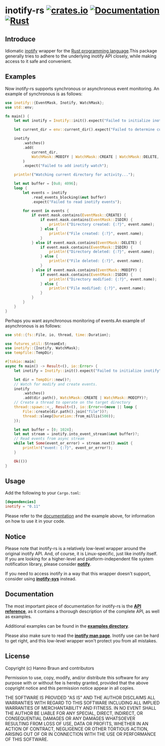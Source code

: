 # inotify-rs [![crates.io](https://img.shields.io/crates/v/inotify.svg)](https://crates.io/crates/inotify) [![Documentation](https://docs.rs/inotify/badge.svg)](https://docs.rs/inotify) [![Rust](https://github.com/hannobraun/inotify-rs/actions/workflows/rust.yml/badge.svg)](https://github.com/hannobraun/inotify-rs/actions/workflows/rust.yml)

## Introduce
Idiomatic [inotify] wrapper for the [Rust programming language].This package generally tries to adhere to the underlying inotify API closely, while making access to it safe and convenient.

## Examples
Now inotify-rs supports synchronous or asynchronous event monitoring.
An example of synchronous is as follows:
```rs
use inotify::{EventMask, Inotify, WatchMask};
use std::env;

fn main() {
    let mut inotify = Inotify::init().expect("Failed to initialize inotify");

    let current_dir = env::current_dir().expect("Failed to determine current directory");

    inotify
        .watches()
        .add(
            current_dir,
            WatchMask::MODIFY | WatchMask::CREATE | WatchMask::DELETE,
        )
        .expect("Failed to add inotify watch");

    println!("Watching current directory for activity...");

    let mut buffer = [0u8; 4096];
    loop {
        let events = inotify
            .read_events_blocking(&mut buffer)
            .expect("Failed to read inotify events");

        for event in events {
            if event.mask.contains(EventMask::CREATE) {
                if event.mask.contains(EventMask::ISDIR) {
                    println!("Directory created: {:?}", event.name);
                } else {
                    println!("File created: {:?}", event.name);
                }
            } else if event.mask.contains(EventMask::DELETE) {
                if event.mask.contains(EventMask::ISDIR) {
                    println!("Directory deleted: {:?}", event.name);
                } else {
                    println!("File deleted: {:?}", event.name);
                }
            } else if event.mask.contains(EventMask::MODIFY) {
                if event.mask.contains(EventMask::ISDIR) {
                    println!("Directory modified: {:?}", event.name);
                } else {
                    println!("File modified: {:?}", event.name);
                }
            }
        }
    }
}
```
Perhaps you want asynchronous monitoring of events.An example of asynchronous is as follows:
```rs
use std::{fs::File, io, thread, time::Duration};

use futures_util::StreamExt;
use inotify::{Inotify, WatchMask};
use tempfile::TempDir;

#[tokio::main]
async fn main() -> Result<(), io::Error> {
    let inotify = Inotify::init().expect("Failed to initialize inotify");

    let dir = TempDir::new()?;
    // Watch for modify and create events.
    inotify
        .watches()
        .add(dir.path(), WatchMask::CREATE | WatchMask::MODIFY)?;
    // Create a thread to operate on the target directory
    thread::spawn::<_, Result<(), io::Error>>(move || loop {
        File::create(dir.path().join("file"))?;
        thread::sleep(Duration::from_millis(500));
    });

    let mut buffer = [0; 1024];
    let mut stream = inotify.into_event_stream(&mut buffer)?;
    // Read events from async stream
    while let Some(event_or_error) = stream.next().await {
        println!("event: {:?}", event_or_error?);
    }

    Ok(())
}


```

## Usage

Add the following to your `Cargo.toml`:

```toml
[dependencies]
inotify = "0.11"
```

Please refer to the [documentation] and the example above, for information on how to use it in your code.

## Notice 
Please note that inotify-rs is a relatively low-level wrapper around the original inotify API. And, of course, it is Linux-specific, just like inotify itself. If you are looking for a higher-level and platform-independent file system notification library, please consider **[notify]**.

If you need to access inotify in a way that this wrapper doesn't support, consider using **[inotify-sys]** instead.

## Documentation

The most important piece of documentation for inotify-rs is the **[API reference]**, as it contains a thorough description of the complete API, as well as examples.

Additional examples can be found in the **[examples directory]**.

Please also make sure to read the **[inotify man page]**. Inotify use can be hard to get right, and this low-level wrapper won't protect you from all mistakes.

## License

Copyright (c) Hanno Braun and contributors

Permission to use, copy, modify, and/or distribute this software for any purpose
with or without fee is hereby granted, provided that the above copyright notice
and this permission notice appear in all copies.

THE SOFTWARE IS PROVIDED "AS IS" AND THE AUTHOR DISCLAIMS ALL WARRANTIES WITH
REGARD TO THIS SOFTWARE INCLUDING ALL IMPLIED WARRANTIES OF MERCHANTABILITY AND
FITNESS. IN NO EVENT SHALL THE AUTHOR BE LIABLE FOR ANY SPECIAL, DIRECT,
INDIRECT, OR CONSEQUENTIAL DAMAGES OR ANY DAMAGES WHATSOEVER RESULTING FROM LOSS
OF USE, DATA OR PROFITS, WHETHER IN AN ACTION OF CONTRACT, NEGLIGENCE OR OTHER
TORTIOUS ACTION, ARISING OUT OF OR IN CONNECTION WITH THE USE OR PERFORMANCE OF
THIS SOFTWARE.

[inotify]: http://en.wikipedia.org/wiki/Inotify
[Rust programming language]: http://rust-lang.org/
[documentation]: https://docs.rs/inotify
[notify]: https://crates.io/crates/notify
[inotify-sys]: https://crates.io/crates/inotify-sys
[API reference]: https://docs.rs/inotify
[examples directory]: https://github.com/inotify-rs/inotify/tree/main/examples
[inotify man page]: http://man7.org/linux/man-pages/man7/inotify.7.html
